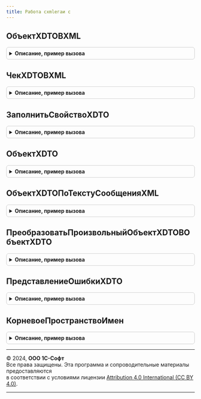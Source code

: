 ```yaml
---
title: Работа сxmlегаи с
---
```



## ОбъектXDTOВXML
<details style="margin: 1em 0; padding: 0.5em; border: 1px solid #ccc; border-radius: 6px;">

<summary style="font-weight: bold; cursor: pointer;">Описание, пример вызова</summary>

```bsl

// Преобразует объект XDTO в XML
//
// Параметры:
//  ОбъектXDTO - ОбъектXDTO - Объект XDTO
//  ИдентификаторФСРАР - Строка - идентификатор отправителя в системе ФС РАР
//  ПространствоИмен - Строка - используемое пространство имен
//  ИмяТипа - Строка - Имя типа
//
// Возвращаемое значение:
//  Строка - Текст сообщения XML
//
Функция ОбъектXDTOВXML(ОбъектXDTO, ИдентификаторФСРАР, ПространствоИмен, ИмяТипа) Экспорт
```

Пример вызова
```bsl
Результат = РаботаСXMLЕГАИС.ОбъектXDTOВXML(ОбъектXDTO, ИдентификаторФСРАР, ПространствоИмен, ИмяТипа) 
```
</details>

## ЧекXDTOВXML
<details style="margin: 1em 0; padding: 0.5em; border: 1px solid #ccc; border-radius: 6px;">

<summary style="font-weight: bold; cursor: pointer;">Описание, пример вызова</summary>

```bsl

// Преобразует объект XDTO чека в XML.
//
// Параметры:
//  ОбъектXDTO - ОбъектXDTO - Объект XDTO
//  ПространствоИмен - Строка - Имя пространства имен.
//  ИмяТипа - Строка - Имя типа
//
// Возвращаемое значение:
//  Строка - Текст сообщения XML.
//
Функция ЧекXDTOВXML(ОбъектXDTO, ПространствоИмен, ИмяТипа) Экспорт
```

Пример вызова
```bsl
Результат = РаботаСXMLЕГАИС.ЧекXDTOВXML(ОбъектXDTO, ПространствоИмен, ИмяТипа) 
```
</details>

## ЗаполнитьСвойствоXDTO
<details style="margin: 1em 0; padding: 0.5em; border: 1px solid #ccc; border-radius: 6px;">

<summary style="font-weight: bold; cursor: pointer;">Описание, пример вызова</summary>

```bsl

// Устанавливает значение свойства объекта XDTO.
//
// Параметры:
//  ОбъектXDTO - ОбъектXDTO - Объект XDTO
//  ИмяСвойства - Строка - Имя свойства
//  ЗначениеСвойства - Неопределено, Строка - Значение свойства
//  КешОшибок - Неопределено - Кеш ошибок
//  Глубина - Неопределено - Глубина
//  ТребуетсяЗаполнить - Неопределено, Булево - Требуется заполнить
//
// Возвращаемое значение:
//  Булево - свойство XDTO заполнено
Функция ЗаполнитьСвойствоXDTO( Экспорт
```

Пример вызова
```bsl
Результат = РаботаСXMLЕГАИС.ЗаполнитьСвойствоXDTO();
```
</details>

## ОбъектXDTO
<details style="margin: 1em 0; padding: 0.5em; border: 1px solid #ccc; border-radius: 6px;">

<summary style="font-weight: bold; cursor: pointer;">Описание, пример вызова</summary>

```bsl

// Создает новый объект XDTO.
//
// Параметры:
//  ПространствоИмен - Строка - Пространство имен.
//  ИмяТипа - Строка - Имя типа в пространстве имен.
//
// Возвращаемое значение:
//  ОбъектXDTO - Созданный объект XDTO/
//
Функция ОбъектXDTO(ПространствоИмен, ИмяТипа) Экспорт
```

Пример вызова
```bsl
Результат = РаботаСXMLЕГАИС.ОбъектXDTO(ПространствоИмен, ИмяТипа) 
```
</details>

## ОбъектXDTOПоТекстуСообщенияXML
<details style="margin: 1em 0; padding: 0.5em; border: 1px solid #ccc; border-radius: 6px;">

<summary style="font-weight: bold; cursor: pointer;">Описание, пример вызова</summary>

```bsl

// Возвращает Объект XDTO, получаемый из текста сообщения XML
//
// Параметры:
//  ТекстСообщенияXML - Строка - Текст сообщения XML
//  Тип - Строка, Неопределено, ТипОбъектаXDTO - Тип объекта
//
// Возвращаемое значение:
//  ОбъектXDTO - Объект XDTO
//
Функция ОбъектXDTOПоТекстуСообщенияXML(ТекстСообщенияXML, Тип) Экспорт
```

Пример вызова
```bsl
Результат = РаботаСXMLЕГАИС.ОбъектXDTOПоТекстуСообщенияXML(ТекстСообщенияXML, Тип) 
```
</details>

## ПреобразоватьПроизвольныйОбъектXDTOВОбъектXDTO
<details style="margin: 1em 0; padding: 0.5em; border: 1px solid #ccc; border-radius: 6px;">

<summary style="font-weight: bold; cursor: pointer;">Описание, пример вызова</summary>

```bsl

// Преобразует содержимое произвольного объекта XDTO источника (без типов) в содержимое объекта XDTO приемника (с типами).
// Параметры:
//  ОбъектXDTOИсточник - ОбъектXDTO - Объект источник
//  ОбъектXDTOПриемник - ОбъектXDTO - Объект приемник
//
// Возвращаемое значение:
//  ОбъектXDTO - Преобразовать произвольный объект XDTOВОбъект XDTO
Функция ПреобразоватьПроизвольныйОбъектXDTOВОбъектXDTO(ОбъектXDTOИсточник, ОбъектXDTOПриемник) Экспорт
```

Пример вызова
```bsl
Результат = РаботаСXMLЕГАИС.ПреобразоватьПроизвольныйОбъектXDTOВОбъектXDTO(ОбъектXDTOИсточник, ОбъектXDTOПриемник) 
```
</details>

## ПредставлениеОшибкиXDTO
<details style="margin: 1em 0; padding: 0.5em; border: 1px solid #ccc; border-radius: 6px;">

<summary style="font-weight: bold; cursor: pointer;">Описание, пример вызова</summary>

```bsl

// Представление ошибки XDTO.
//
// Параметры:
//  ПредставлениеОшибки - см. РаботаСXMLИС.ДанныеДляРасшифровкиОшибок
//  ЧтениеXML - ЧтениеXML
//  Глубина - Число
//
// Возвращаемое значение:
//  см. РаботаСXMLИС.ПредставлениеОшибкиXDTO
Функция ПредставлениеОшибкиXDTO(ПредставлениеОшибки, ЧтениеXML, Глубина) Экспорт
```

Пример вызова
```bsl
Результат = РаботаСXMLЕГАИС.ПредставлениеОшибкиXDTO(ПредставлениеОшибки, ЧтениеXML, Глубина) 
```
</details>

## КорневоеПространствоИмен
<details style="margin: 1em 0; padding: 0.5em; border: 1px solid #ccc; border-radius: 6px;">

<summary style="font-weight: bold; cursor: pointer;">Описание, пример вызова</summary>

```bsl

// Возвращает корневое пространство имен для документов ЕГАИС.
//
// Возвращаемое значение:
//  Строка - Корневое пространство имен
Функция КорневоеПространствоИмен() Экспорт
```

Пример вызова
```bsl
Результат = РаботаСXMLЕГАИС.КорневоеПространствоИмен() 
```
</details>

---

© 2024, **ООО 1С-Софт**  
Все права защищены. Эта программа и сопроводительные материалы предоставляются  
в соответствии с условиями лицензии [Attribution 4.0 International (CC BY 4.0)](https://creativecommons.org/licenses/by/4.0/legalcode).

---
